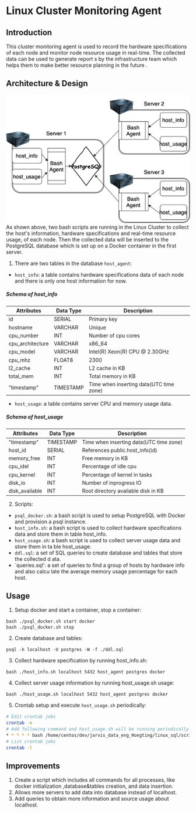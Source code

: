 # Linux Cluster Monitoring Agent

## Introduction
This cluster monitoring agent is used to record the hardware specifications of each node and
 monitor node resource usage in real-time. The collected data can be used to generate report
s by the infrastructure team which helps them to make better resource planning in the future
.

## Architecture & Design

![diagram](./assets/architecture.png)
As shown above, two bash scripts are running in the Linux Cluster to collect the host's information, hardware specifications and real-time resource usage, of each node. Then the collected data will be inserted to the PostgreSQL database which is set up on a Docker container in the first server.  

1. There are two tables in the database `host_agent`:
  * `host_info`: a table contains hardware specifications data of each node and there is only one host information for now.

##### Schema of host_info
| Attributes       | Data Type    | Description                            |
| ---------------- | ------------ | -------------------------------------- |
| id               | SERIAL       | Primary key                            |
| hostname         | VARCHAR      | Unique                                 |
| cpu_number       | INT          | Number of cpu cores                    |
| cpu_architecture | VARCHAR      | x86_64                                 |
| cpu_model        | VARCHAR      | Intel(R) Xeon(R) CPU @ 2.30GHz         |
| cpu_mhz          | FLOAT8       | 2300                                   |
| l2_cache         | INT          | L2 cache in KB                         |
| total_mem        | INT          | Total memory in KB                     |
| "timestamp"      | TIMESTAMP    | Time when inserting data(UTC time zone)|

  * `host_usage`: a table contains server CPU and memory usage data.

##### Schema of host_usage
| Attributes       | Data Type    | Description                            |
| ---------------- | ------------ | -------------------------------------- |
| "timestamp"      | TIMESTAMP    | Time when inserting data(UTC time zone)|
| host_id          | SERIAL       | References public.host_info(id)        |
| memory_free      | INT          | Free memory in KB                      |
| cpu_idel         | INT          | Percentage of idle cpu                 |
| cpu_kernel       | INT          | Percentage of kernel in tasks          |
| disk_io          | INT          | Number of inprogress IO                |
| disk_available   | INT          | Root directory available disk in KB    |

2. Scripts:
  * `psql_docker.sh`: a bash script is used to setup PostgreSQL with Docker and provision a
psql instance.
  * `host_info.sh`: a bash script is used to collect hardware specifications data and store
them in table host_info.
  * `host_usage.sh`: a bash script is used to collect server usage data and store them in ta
ble host_usage.
  * `ddl.sql`: a set of SQL queries to create database and tables that store the collected d
ata.
  * `queries.sql': a set of queries to find a group of hosts by hardware info and also calcu
late the average memory usage percentage for each host.

## Usage
1. Setup docker and start a container, stop a container:
```
bash ./psql_docker.sh start docker
bash ./psql_docker.sh stop
```

2. Create database and tables:
```
psql -h localhost -U postgres -W -f ./ddl.sql
```

3. Collect hardware specification by running host_info.sh:
```
bash ./host_info.sh localhost 5432 host_agent postgres docker
```

4. Collect server usage information by running host_usage.sh usage:
```
bash ./host_usage.sh localhost 5432 host_agent postgres docker
```

5. Crontab setup and execute `host_usage.sh` periodically:
```sh
# Edit crontab jobs
crontab -e
# Add following command and host_usage.sh will be running periodically
* * * * * bash /home/centos/dev/jarvis_data_eng_Hongting/linux_sql/scripts/host_usage.sh localhost 5432 host_agent postgres docker > /tmp/host_usage.log
# List crontab jobs
crontab -l
```

## Improvements
1. Create a script which includes all commands for all processes, like docker initialization
,database&tables creation, and data insertion.
2. Allows more servers to add data into database instead of localhost.
3. Add queries to obtain more information and source usage about localhost.
